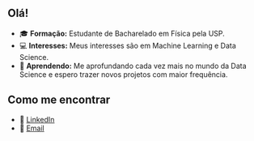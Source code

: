 ## Olá!
- 🎓 **Formação:** Estudante de Bacharelado em Física pela USP.
- 💻 **Interesses:** Meus interesses são em Machine Learning e Data Science.
- 🌱 **Aprendendo:** Me aprofundando cada vez mais no mundo da Data Science e espero trazer novos projetos com maior frequência.

## Como me encontrar
- 💼 [LinkedIn](linkedin.com/in/guilherme-pacheco-paredes-4540552a7)
- 📧 [Email](guipparedes2001@gmail.com)
